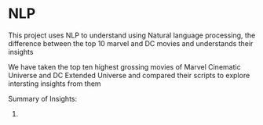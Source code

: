 # NLP
This project uses NLP to understand using Natural language processing, the difference between the top 10 marvel and DC movies and understands their insights


We have taken the top ten highest grossing movies of Marvel Cinematic Universe and DC Extended Universe and compared their scripts to explore intersting insights from them


Summary of Insights:

1) 
